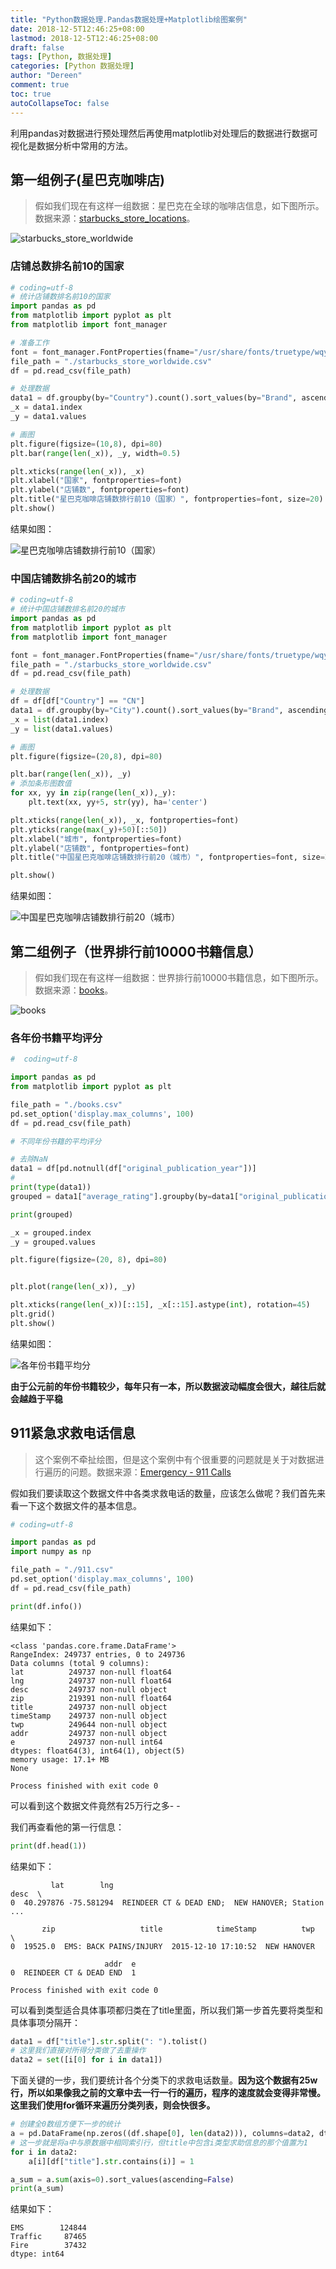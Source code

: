 ```yaml
---
title: "Python数据处理.Pandas数据处理+Matplotlib绘图案例"
date: 2018-12-5T12:46:25+08:00
lastmod: 2018-12-5T12:46:25+08:00
draft: false
tags: [Python, 数据处理]
categories: [Python 数据处理]
author: "Dereen"
comment: true
toc: true
autoCollapseToc: false
---
```


利用pandas对数据进行预处理然后再使用matplotlib对处理后的数据进行数据可视化是数据分析中常用的方法。

## 第一组例子(星巴克咖啡店)

> 假如我们现在有这样一组数据：星巴克在全球的咖啡店信息，如下图所示。数据来源：[starbucks_store_locations](https://www.kaggle.com/starbucks/store-locations)。

![starbucks_store_worldwide](https://i.loli.net/2018/10/12/5bc04fa839a60.png)

### 店铺总数排名前10的国家

```python
# coding=utf-8
# 统计店铺数排名前10的国家
import pandas as pd
from matplotlib import pyplot as plt
from matplotlib import font_manager

# 准备工作
font = font_manager.FontProperties(fname="/usr/share/fonts/truetype/wqy/wqy-microhei.ttc")
file_path = "./starbucks_store_worldwide.csv"
df = pd.read_csv(file_path)

# 处理数据
data1 = df.groupby(by="Country").count().sort_values(by="Brand", ascending=False)[:10]["Brand"]
_x = data1.index
_y = data1.values

# 画图
plt.figure(figsize=(10,8), dpi=80)
plt.bar(range(len(_x)), _y, width=0.5)

plt.xticks(range(len(_x)), _x)
plt.xlabel("国家", fontproperties=font)
plt.ylabel("店铺数", fontproperties=font)
plt.title("星巴克咖啡店铺数排行前10（国家）", fontproperties=font, size=20)
plt.show()

```

结果如图：

![星巴克咖啡店铺数排行前10（国家）](https://i.loli.net/2018/10/15/5bc42dfe7c4d0.png)

### 中国店铺数排名前20的城市

```python
# coding=utf-8
# 统计中国店铺数排名前20的城市
import pandas as pd
from matplotlib import pyplot as plt
from matplotlib import font_manager

font = font_manager.FontProperties(fname="/usr/share/fonts/truetype/wqy/wqy-microhei.ttc")
file_path = "./starbucks_store_worldwide.csv"
df = pd.read_csv(file_path)

# 处理数据
df = df[df["Country"] == "CN"]
data1 = df.groupby(by="City").count().sort_values(by="Brand", ascending=False)[:20]["Brand"]
_x = list(data1.index)
_y = list(data1.values)

# 画图
plt.figure(figsize=(20,8), dpi=80)

plt.bar(range(len(_x)), _y)
# 添加条形图数值
for xx, yy in zip(range(len(_x)),_y):
    plt.text(xx, yy+5, str(yy), ha='center')

plt.xticks(range(len(_x)), _x, fontproperties=font)
plt.yticks(range(max(_y)+50)[::50])
plt.xlabel("城市", fontproperties=font)
plt.ylabel("店铺数", fontproperties=font)
plt.title("中国星巴克咖啡店铺数排行前20（城市）", fontproperties=font, size=20)

plt.show()

```

结果如图：

![中国星巴克咖啡店铺数排行前20（城市）](https://i.loli.net/2018/10/15/5bc4324724d55.png)

## 第二组例子（世界排行前10000书籍信息）

> 假如我们现在有这样一组数据：世界排行前10000书籍信息，如下图所示。数据来源：[books](https://www.kaggle.com/zygmunt/goodbooks-10k)。

![books](https://i.loli.net/2018/10/15/5bc4371c881d7.png)

### 各年份书籍平均评分

```python
#  coding=utf-8

import pandas as pd
from matplotlib import pyplot as plt

file_path = "./books.csv"
pd.set_option('display.max_columns', 100)
df = pd.read_csv(file_path)

# 不同年份书籍的平均评分

# 去除NaN
data1 = df[pd.notnull(df["original_publication_year"])]
#
print(type(data1))
grouped = data1["average_rating"].groupby(by=data1["original_publication_year"]).mean()

print(grouped)

_x = grouped.index
_y = grouped.values

plt.figure(figsize=(20, 8), dpi=80)


plt.plot(range(len(_x)), _y)

plt.xticks(range(len(_x))[::15], _x[::15].astype(int), rotation=45)
plt.grid()
plt.show()
```

结果如图：

![各年份书籍平均分](https://i.loli.net/2018/10/15/5bc43790b4799.png)

**由于公元前的年份书籍较少，每年只有一本，所以数据波动幅度会很大，越往后就会越趋于平稳**

## 911紧急求救电话信息

> 这个案例不牵扯绘图，但是这个案例中有个很重要的问题就是关于对数据进行遍历的问题。数据来源：[Emergency - 911 Calls](https://www.kaggle.com/mchirico/montcoalert/data)

假如我们要读取这个数据文件中各类求救电话的数量，应该怎么做呢？我们首先来看一下这个数据文件的基本信息。

```python
# coding=utf-8

import pandas as pd
import numpy as np

file_path = "./911.csv"
pd.set_option('display.max_columns', 100)
df = pd.read_csv(file_path)

print(df.info())
```
结果如下：
```
<class 'pandas.core.frame.DataFrame'>
RangeIndex: 249737 entries, 0 to 249736
Data columns (total 9 columns):
lat          249737 non-null float64
lng          249737 non-null float64
desc         249737 non-null object
zip          219391 non-null float64
title        249737 non-null object
timeStamp    249737 non-null object
twp          249644 non-null object
addr         249737 non-null object
e            249737 non-null int64
dtypes: float64(3), int64(1), object(5)
memory usage: 17.1+ MB
None

Process finished with exit code 0

```

可以看到这个数据文件竟然有25万行之多- -

我们再查看他的第一行信息：

```python
print(df.head(1))
```

结果如下：

```
         lat        lng                                               desc  \
0  40.297876 -75.581294  REINDEER CT & DEAD END;  NEW HANOVER; Station ...   

       zip                   title            timeStamp          twp  \
0  19525.0  EMS: BACK PAINS/INJURY  2015-12-10 17:10:52  NEW HANOVER   

                     addr  e  
0  REINDEER CT & DEAD END  1  

Process finished with exit code 0

```

可以看到类型适合具体事项都归类在了title里面，所以我们第一步首先要将类型和具体事项分隔开：

```python
data1 = df["title"].str.split(": ").tolist()
# 这里我们直接对所得分类做了去重操作
data2 = set([i[0] for i in data1])
```

下面关键的一步，我们要统计各个分类下的求救电话数量。**因为这个数据有25w行，所以如果像我之前的文章中去一行一行的遍历，程序的速度就会变得非常慢。这里我们使用for循环来遍历分类列表，则会快很多。**

```python
# 创建全0数组方便下一步的统计
a = pd.DataFrame(np.zeros((df.shape[0], len(data2))), columns=data2, dtype=int)
# 这一步就是将a中与原数据中相同索引行，但title中包含i类型求助信息的那个值置为1
for i in data2:
    a[i][df["title"].str.contains(i)] = 1

a_sum = a.sum(axis=0).sort_values(ascending=False)
print(a_sum)

```

结果如下：

```
EMS        124844
Traffic     87465
Fire        37432
dtype: int64

```